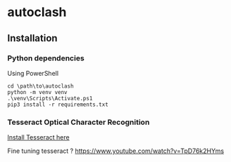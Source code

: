 # autoclash

## Installation

### Python dependencies

Using PowerShell

```
cd \path\to\autoclash
python -m venv venv
.\venv\Scripts\Activate.ps1
pip3 install -r requirements.txt
```

### Tesseract Optical Character Recognition

[Install Tesseract here](https://github.com/UB-Mannheim/tesseract/wiki)

Fine tuning tesseract ? https://www.youtube.com/watch?v=TpD76k2HYms
